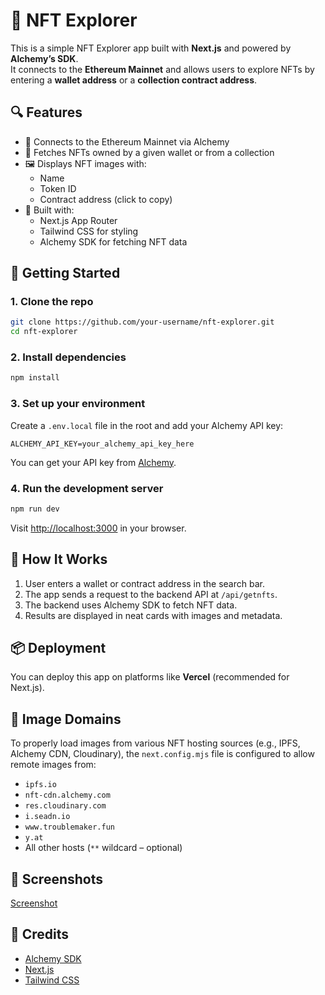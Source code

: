 # 🧭 NFT Explorer

This is a simple NFT Explorer app built with **Next.js** and powered by **Alchemy’s SDK**.  
It connects to the **Ethereum Mainnet** and allows users to explore NFTs by entering a **wallet address** or a **collection contract address**.

## 🔍 Features

- 🔗 Connects to the Ethereum Mainnet via Alchemy
- 🧠 Fetches NFTs owned by a given wallet or from a collection
- 🖼️ Displays NFT images with:
  - Name
  - Token ID
  - Contract address (click to copy)
- 🧰 Built with:
  - Next.js App Router
  - Tailwind CSS for styling
  - Alchemy SDK for fetching NFT data

## 🚀 Getting Started

### 1. Clone the repo

```bash
git clone https://github.com/your-username/nft-explorer.git
cd nft-explorer
````

### 2. Install dependencies

```bash
npm install
```

### 3. Set up your environment

Create a `.env.local` file in the root and add your Alchemy API key:

```env
ALCHEMY_API_KEY=your_alchemy_api_key_here
```

You can get your API key from [Alchemy](https://dashboard.alchemy.com/).

### 4. Run the development server

```bash
npm run dev
```

Visit [http://localhost:3000](http://localhost:3000) in your browser.

## 🧪 How It Works

1. User enters a wallet or contract address in the search bar.
2. The app sends a request to the backend API at `/api/getnfts`.
3. The backend uses Alchemy SDK to fetch NFT data.
4. Results are displayed in neat cards with images and metadata.

## 📦 Deployment

You can deploy this app on platforms like **Vercel** (recommended for Next.js).

## 🔐 Image Domains

To properly load images from various NFT hosting sources (e.g., IPFS, Alchemy CDN, Cloudinary), the `next.config.mjs` file is configured to allow remote images from:

- `ipfs.io`
- `nft-cdn.alchemy.com`
- `res.cloudinary.com`
- `i.seadn.io`
- `www.troublemaker.fun`
- `y.at`
- All other hosts (`**` wildcard – optional)

## 📸 Screenshots

[Screenshot](image.png)

## 🙌 Credits

- [Alchemy SDK](https://docs.alchemy.com/)
- [Next.js](https://nextjs.org/)
- [Tailwind CSS](https://tailwindcss.com/)
